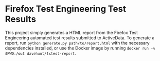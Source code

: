 Firefox Test Engineering Test Results
=====================================

This project simply generates a HTML report from the Firefox Test Engineering
automated test results submitted to ActiveData. To generate a report, run
`python generate.py path/to/report.html` with the necessary dependencies
installed, or use the Docker image by running
`docker run -v $PWD:/out davehunt/fxtest-report`.
